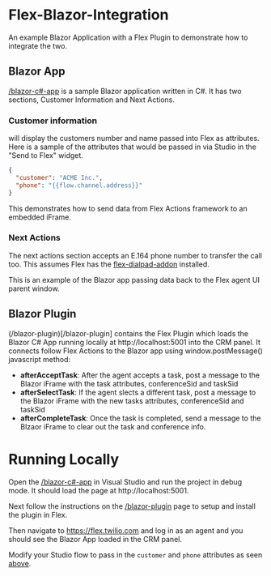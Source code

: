 # Flex-Blazor-Integration
An example Blazor Application with a Flex Plugin to demonstrate how to integrate the two. 

## Blazor App
[/blazor-c#-app](/blazor-c%23-app) is a sample Blazor application written in C#. It has two sections, Customer Information and Next Actions. 

### Customer information 
will display the customers number and name passed into Flex as attributes. Here is a sample of the attributes that would be passed in via Studio in the "Send to Flex" widget. 
```json
{
  "customer": "ACME Inc.", 
  "phone": "{{flow.channel.address}}"
}
```
This demonstrates how to send data from Flex Actions framework to an embedded iFrame. 

### Next Actions
The next actions section accepts an E.164 phone number to transfer the call too. This assumes Flex has the [flex-dialpad-addon](https://github.com/twilio-professional-services/flex-dialpad-addon-plugin) installed. 

This is an example of the Blazor app passing data back to the Flex agent UI parent window. 



## Blazor Plugin
(/blazor-plugin)[/blazor-plugin] contains the Flex Plugin which loads the Blazor C# App running locally at http://localhost:5001 into the CRM panel. It connects follow Flex Actions to the Blazor app using window.postMessage() javascript method:
- **afterAcceptTask**: After the agent accepts a task, post a message to the Blazor iFrame with the task attributes, conferenceSid and taskSid
- **afterSelectTask**: If the agent slects a different task, post a message to the Blazor iFrame with the new tasks attributes, conferenceSid and taskSid
- **afterCompleteTask**: Once the task is completed, send a message to the Blzaor iFrame to clear out the task and conference info. 

# Running Locally
Open the [/blazor-c#-app](/blazor-c%23-app) in Visual Studio and run the project in debug mode. It should load the page at http://localhost:5001.

Next follow the instructions on the [/blazor-plugin](https://github.com/mdvickst/Flex-Blazor-Integration/tree/main/blazor-plugin#readme) page to setup and install the plugin in Flex. 

Then navigate to https://flex.twilio.com and log in as an agent and you should see the Blazor App loaded in the CRM panel. 

Modify your Studio flow to pass in the `customer` and `phone` attributes as seen [above](#customer-information). 
